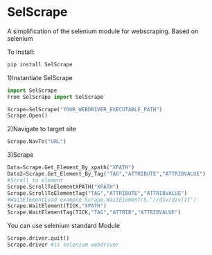# SelScrape
A simplification of the selenium module for webscraping. Based on selenium

To Install:

```python
pip install SelScrape
```

1)Instantiate SelScrape
```python
import SelScrape
From SelScrape import SelScrape

Scrape=SelScrape("YOUR_WEBDRIVER_EXECUTABLE_PATH")
Scrape.Open()

```
2)Navigate to target site
```python
Scrape.NavTo("URL")
```
3)Scrape
```python
Data=Scrape.Get_Element_By_xpath("XPATH")
Data2=Scrape.Get_Element_By_Tag("TAG","ATTRIBUTE","ATTRIBVALUE")
#Scroll to element
Scrape.ScrollToElementXPATH("XPATH")
Scrape.ScrollToElementTag("TAG","ATTRIBUTE","ATTRIBVALUE")
#WaitElementLoad example Scrape.WaitElement(5,"//div/div[1]")
Scrape.WaitElement(TICK,"XPATH")
Scrape.WaitElementTag(TICK,"TAG","ATTRIB","ATTRIBVALUE")

```
You can use selenium standard Module
```python
Scrape.driver.quit()
Scrape.driver #is selenium webdriver
```
